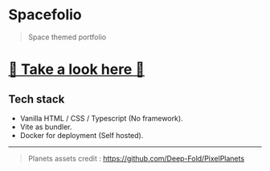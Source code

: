 # Spacefolio
> Space themed portfolio

<h1><a href="https://celian.cloud">🚀 Take a look here 🚀</a></h1>

## Tech stack

- Vanilla HTML / CSS / Typescript (No framework).
- Vite as bundler.
- Docker for deployment (Self hosted).

***

> Planets assets credit : https://github.com/Deep-Fold/PixelPlanets
